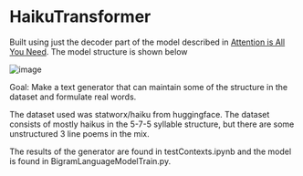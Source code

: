 # HaikuTransformer

Built using just the decoder part of the model described in <a href="https://arxiv.org/abs/1706.03762">Attention is All You Need</a>. The model structure is shown below

![image](https://github.com/user-attachments/assets/d4200b1d-87e4-4bfb-95e3-40a37fdf13fc)

Goal: Make a text generator that can maintain some of the structure in the dataset and formulate real words.

The dataset used was statworx/haiku from huggingface. The dataset consists of mostly haikus in the 5-7-5 syllable structure, but there are some unstructured 3 line poems in the mix.

The results of the generator are found in testContexts.ipynb and the model is found in BigramLanguageModelTrain.py.

